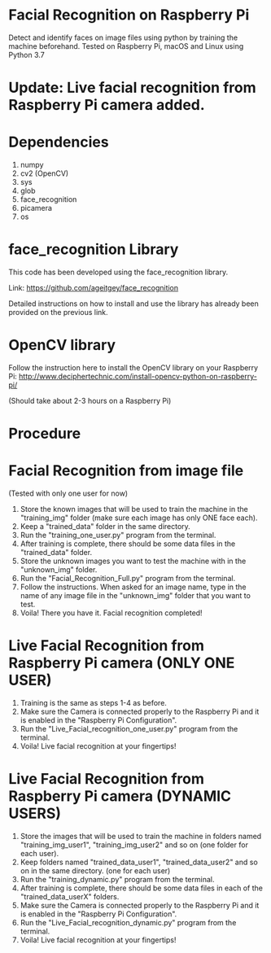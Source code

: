# Facial Recognition on Raspberry Pi

Detect and identify faces on image files using python by training the machine beforehand. Tested on Raspberry Pi, macOS and Linux using Python 3.7

# Update: Live facial recognition from Raspberry Pi camera added.

# Dependencies
1) numpy
2) cv2 (OpenCV)
3) sys
4) glob
5) face_recognition
6) picamera
7) os

# face_recognition Library

This code has been developed using the face_recognition library.

Link: https://github.com/ageitgey/face_recognition

Detailed instructions on how to install and use the library has already been provided on the previous link. 

# OpenCV library

Follow the instruction here to install the OpenCV library on your Raspberry Pi: http://www.deciphertechnic.com/install-opencv-python-on-raspberry-pi/

(Should take about 2-3 hours on a Raspberry Pi)

# Procedure
# Facial Recognition from image file
(Tested with only one user for now)

1) Store the known images that will be used to train the machine in the "training_img" folder (make sure each image has only ONE face each).
2) Keep a "trained_data" folder in the same directory.
3) Run the "training_one_user.py" program from the terminal.
4) After training is complete, there should be some data files in the "trained_data" folder.
5) Store the unknown images you want to test the machine with in the "unknown_img" folder.
6) Run the "Facial_Recognition_Full.py" program from the terminal.
7) Follow the instructions. When asked for an image name, type in the name of any image file in the "unknown_img" folder that you want to test. 
8) Voila! There you have it. Facial recognition completed!

# Live Facial Recognition from Raspberry Pi camera (ONLY ONE USER)

1) Training is the same as steps 1-4 as before.
2) Make sure the Camera is connected properly to the Raspberry Pi and it is enabled in the "Raspberry Pi Configuration".
3) Run the "Live_Facial_recognition_one_user.py" program from the terminal.
4) Voila! Live facial recognition at your fingertips!

# Live Facial Recognition from Raspberry Pi camera (DYNAMIC USERS)

1) Store the images that will be used to train the machine in folders named "training_img_user1", "training_img_user2" and so on (one folder for each user).
2) Keep folders named "trained_data_user1", "trained_data_user2" and so on in the same directory. (one for each user)
3) Run the "training_dynamic.py" program from the terminal. 
4) After training is complete, there should be some data files in each of the "trained_data_userX" folders.
5) Make sure the Camera is connected properly to the Raspberry Pi and it is enabled in the "Raspberry Pi Configuration".
6) Run the "Live_Facial_recognition_dynamic.py" program from the terminal.
7) Voila! Live facial recognition at your fingertips!


